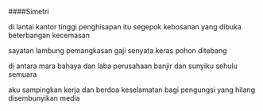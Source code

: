 ####Simetri

di lantai kantor tinggi
penghisapan itu segepok kebosanan 
yang dibuka beterbangan kecemasan

sayatan lambung pemangkasan gaji 
senyata keras pohon ditebang 

di antara mara bahaya dan laba perusahaan
banjir dan sunyiku sehulu semuara 

aku sampingkan kerja dan berdoa
keselamatan bagi pengungsi 
yang hilang disembunyikan media
